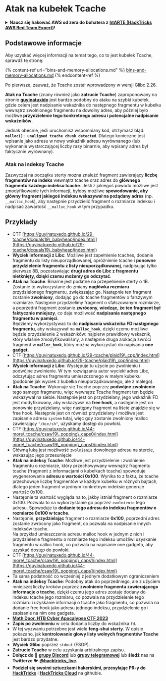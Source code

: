 # Atak na kubełek Tcache

<details>

<summary><strong>Naucz się hakować AWS od zera do bohatera z</strong> <a href="https://training.hacktricks.xyz/courses/arte"><strong>htARTE (HackTricks AWS Red Team Expert)</strong></a><strong>!</strong></summary>

Inne sposoby wsparcia HackTricks:

* Jeśli chcesz zobaczyć swoją **firmę reklamowaną w HackTricks** lub **pobrać HackTricks w formacie PDF**, sprawdź [**PLANY SUBSKRYPCYJNE**](https://github.com/sponsors/carlospolop)!
* Zdobądź [**oficjalne gadżety PEASS & HackTricks**](https://peass.creator-spring.com)
* Odkryj [**Rodzinę PEASS**](https://opensea.io/collection/the-peass-family), naszą kolekcję ekskluzywnych [**NFT**](https://opensea.io/collection/the-peass-family)
* **Dołącz do** 💬 [**grupy Discord**](https://discord.gg/hRep4RUj7f) lub [**grupy telegramowej**](https://t.me/peass) albo **śledź** nas na **Twitterze** 🐦 [**@hacktricks\_live**](https://twitter.com/hacktricks\_live)**.**
* **Podziel się swoimi sztuczkami hakerskimi, przesyłając PR-y do** [**HackTricks**](https://github.com/carlospolop/hacktricks) i [**HackTricks Cloud**](https://github.com/carlospolop/hacktricks-cloud) na GitHubie.

</details>

## Podstawowe informacje

Aby uzyskać więcej informacji na temat tego, co to jest kubełek Tcache, sprawdź tę stronę:

{% content-ref url="bins-and-memory-allocations.md" %}
[bins-and-memory-allocations.md](bins-and-memory-allocations.md)
{% endcontent-ref %}

Po pierwsze, zauważ, że Tcache został wprowadzony w wersji Glibc 2.26.

**Atak na Tcache** (znany również jako **zatrucie Tcache**) zaproponowany na stronie [**guyinatuxido**](https://guyinatuxedo.github.io/29-tcache/tcache\_explanation/index.html) jest bardzo podobny do ataku na szybki kubełek, gdzie celem jest nadpisanie wskaźnika do następnego fragmentu w kubełku wewnątrz zwolnionego fragmentu na dowolny adres, aby później było możliwe **przydzielenie tego konkretnego adresu i potencjalne nadpisanie wskaźników**.

Jednak obecnie, jeśli uruchomisz wspomniany kod, otrzymasz błąd: **`malloc(): unaligned tcache chunk detected`**. Dlatego konieczne jest wpisanie jako adresu w nowy wskaźnik adresu wyrównanego (lub wykonanie wystarczającej liczby razy binarnie, aby wpisany adres był faktycznie wyrównany).

### Atak na indeksy Tcache

Zazwyczaj na początku sterty można znaleźć fragment zawierający **liczbę fragmentów na indeks** wewnątrz tcache oraz adres do **głównego fragmentu każdego indeksu tcache**. Jeśli z jakiegoś powodu możliwe jest zmodyfikowanie tych informacji, byłoby możliwe **spowodowanie, aby główny fragment jakiegoś indeksu wskazywał na pożądany adres** (np. `__malloc_hook`), aby następnie przydzielić fragment o rozmiarze indeksu i nadpisać zawartość `__malloc_hook` w tym przypadku.

## Przykłady

* CTF [https://guyinatuxedo.github.io/29-tcache/dcquals19\_babyheap/index.html](https://guyinatuxedo.github.io/29-tcache/dcquals19\_babyheap/index.html)
* **Wyciek informacji z Libc**: Możliwe jest zapełnienie tcaches, dodanie fragmentu do listy nieuporządkowanej, opróżnienie tcache i **ponowne przydzielenie fragmentu z listy nieuporządkowanej**, nadpisując tylko pierwsze 8B, pozostawiając **drugi adres do Libc z fragmentu nietknięty, dzięki czemu możemy go odczytać**.
* **Atak na Tcache**: Binarne jest podatne na przepełnienie sterty o 1B. Zostanie to wykorzystane do zmiany **nagłówka rozmiaru** przydzielonego fragmentu, zwiększając go. Następnie ten fragment zostanie **zwolniony**, dodając go do tcache fragmentów o fałszywym rozmiarze. Następnie przydzielimy fragment o sfałszowanym rozmiarze, a poprzedni fragment zostanie **zwrócony, wiedząc, że ten fragment był faktycznie mniejszy**, co daje możliwość **nadpisania następnego fragmentu w pamięci**.\
Będziemy wykorzystywać to do **nadpisania wskaźnika FD następnego fragmentu**, aby wskazywał na **`malloc_hook`**, dzięki czemu możliwe będzie przydzielenie 2 wskaźników: najpierw prawidłowy wskaźnik, który właśnie zmodyfikowaliśmy, a następnie druga alokacja zwróci fragment w **`malloc_hook`**, który można wykorzystać do napisania **one gadget**.
* CTF [https://guyinatuxedo.github.io/29-tcache/plaid19\_cpp/index.html](https://guyinatuxedo.github.io/29-tcache/plaid19\_cpp/index.html)
* **Wyciek informacji z Libc**: Występuje tu użycie po zwolnieniu i podwójne zwolnienie. W tym rozwiązaniu autor wyciekł adres Libc, odczytując adres fragmentu umieszczonego w małym kubełku (podobnie jak wyciek z kubełka nieuporządkowanego, ale z małego).
* **Atak na Tcache**: Wykonuje się Tcache poprzez **podwójne zwolnienie** tego samego fragmentu, więc wewnątrz Tcache fragment ten będzie wskazywał na siebie. Następnie jest on przydzielany, jego wskaźnik FD jest modyfikowany, aby wskazywał na **free hook**, a następnie jest on ponownie przydzielany, więc następny fragment na liście znajdzie się w free hook. Następnie jest on również przydzielany i możliwe jest zapisanie adresu `system` tutaj, więc gdy zostanie zwolniony malloc zawierający `"/bin/sh"`, uzyskamy dostęp do powłoki.
* CTF [https://guyinatuxedo.github.io/44-more\_tcache/csaw19\_popping\_caps0/index.html](https://guyinatuxedo.github.io/44-more\_tcache/csaw19\_popping\_caps0/index.html)
* Główną luką jest możliwość `zwolnienia` dowolnego adresu na stercie, wskazując jego przesunięcie
* **Atak na indeksy Tcache**: Możliwe jest przydzielenie i zwolnienie fragmentu o rozmiarze, który przechowywany wewnątrz fragmentu tcache (fragment z informacjami o kubełkach tcache) spowoduje wygenerowanie **adresu o wartości 0x100**. Wynika to z faktu, że tcache przechowuje liczbę fragmentów w każdym kubełku w różnych bajtach, dlatego jeden fragment w jednym konkretnym indeksie generuje wartość 0x100.
* Następnie ta wartość wygląda na to, jakby istniał fragment o rozmiarze 0x100. Pozwala to na wykorzystanie go poprzez `zwolnienie` tego adresu. Spowoduje to **dodanie tego adresu do indeksu fragmentów o rozmiarze 0x100 w tcache**.
* Następnie, **przydzielając** fragment o rozmiarze **0x100**, poprzedni adres zostanie zwrócony jako fragment, co pozwala na nadpisanie innych indeksów tcache.\
Na przykład umieszczenie adresu malloc hook w jednym z nich i przydzielenie fragmentu o rozmiarze tego indeksu umożliwi uzyskanie fragmentu w calloc hook, co pozwala na napisanie one gadgeta, aby uzyskać dostęp do powłoki.
* CTF [https://guyinatuxedo.github.io/44-more\_tcache/csaw19\_popping\_caps1/index.html](https://guyinatuxedo.github.io/44-more\_tcache/csaw19\_popping\_caps1/index.html)
* Ta sama podatność co wcześniej z jednym dodatkowym ograniczeniem
* **Atak na indeksy Tcache**: Podobny atak do poprzedniego, ale z użyciem mniejszej liczby kroków poprzez **zwolnienie fragmentu zawierającego informacje o tcache**, dzięki czemu jego adres zostaje dodany do indeksu tcache jego rozmiaru, co pozwala na przydzielenie tego rozmiaru i uzyskanie informacji o tcache jako fragmentu, co pozwala na dodanie free hook jako adresu jednego indeksu, przydzielenie go i zapisanie na nim one gadgeta.
* [**Math Door. HTB Cyber Apocalypse CTF 2023**](https://7rocky.github.io/en/ctf/other/htb-cyber-apocalypse/math-door/)
* **Zapis po zwolnieniu** w celu dodania liczby do wskaźnika `fd`.
* W tej wyzwaniu potrzebne jest wiele **feng-shui sterty**. W opisie pokazano, jak **kontrolowanie głowy listy wolnych fragmentów Tcache** jest bardzo przydatne.
* **Wyciek Glibc** poprzez `stdout` (FSOP).
* **Zatrucie Tcache** w celu uzyskania arbitralnego zapisu.
* **Dołącz do** 💬 [**grupy Discord**](https://discord.gg/hRep4RUj7f) lub [**grupy telegramowej**](https://t.me/peass) lub **śledź** nas na **Twitterze** 🐦 [**@hacktricks\_live**](https://twitter.com/hacktricks\_live)**.**
* **Podziel się swoimi sztuczkami hakerskimi, przesyłając PR-y do** [**HackTricks**](https://github.com/carlospolop/hacktricks) i [**HackTricks Cloud**](https://github.com/carlospolop/hacktricks-cloud) na githubie.
